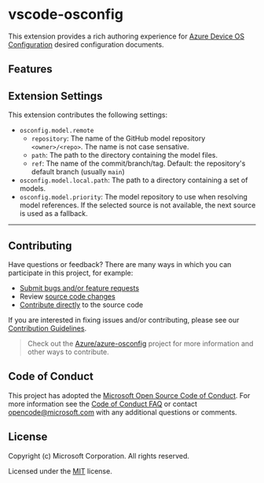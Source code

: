 # vscode-osconfig

This extension provides a rich authoring experience for [Azure Device OS Configuration](https://github.com/Azure/azure-osconfig) desired configuration documents.

## Features

<!-- TODO: screenshots/feature descriptions -->

## Extension Settings

This extension contributes the following settings:

- `osconfig.model.remote`
  - `repository`: The name of the GitHub model repository `<owner>/<repo>`. The name is not case sensative.
  - `path`: The path to the directory containing the model files.
  - `ref`: The name of the commit/branch/tag. Default: the repository's default branch (usually `main`)
- `osconfig.model.local.path`: The path to a directory containing a set of models.
- `osconfig.model.priority`: The model repository to use when resolving model references. If the selected source is not available, the next source is used as a fallback.

<!-- ## Release Notes -->

<!-- TODO: Add release notes here on first release -->

---

## Contributing

Have questions or feedback? There are many ways in which you can participate in this project, for example:

- [Submit bugs and/or feature requests](https://github.com/Azure/vscode-osconfig/issues)
- Review [source code changes](https://github.com/Azure/vscode-osconfig/pulls)
- [Contribute directly](https://github.com/Azure/vscode-osconfig/blob/main/CONTRIBUTING.md) to the source code

If you are interested in fixing issues and/or contributing, please see our [Contribution Guidelines](https://github.com/Azure/vscode-osconfig/blob/main/CONTRIBUTING.md).

> Check out the [Azure/azure-osconfig](https://github.com/Azure/azure-osconfig) project for more information and other ways to contribute.

## Code of Conduct

This project has adopted the [Microsoft Open Source Code of Conduct](https://opensource.microsoft.com/codeofconduct/). For more information see the [Code of Conduct FAQ](https://opensource.microsoft.com/codeofconduct/faq/) or contact [opencode@microsoft.com](mailto:opencode@microsoft.com) with any additional questions or comments.

## License

Copyright (c) Microsoft Corporation. All rights reserved.

Licensed under the [MIT](https://github.com/Azure/vscode-osconfig/blob/main/LICENSE.txt) license.
